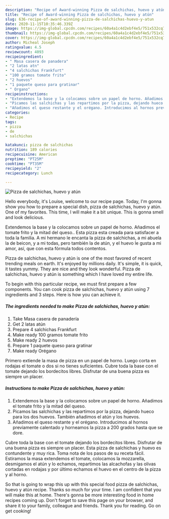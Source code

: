 ```yaml
---
description: "Recipe of Award-winning Pizza de salchichas, huevo y atún"
title: "Recipe of Award-winning Pizza de salchichas, huevo y atún"
slug: 636-recipe-of-award-winning-pizza-de-salchichas-huevo-y-atun
date: 2020-11-15T10:35:46.339Z
image: https://img-global.cpcdn.com/recipes/60a4a1c4d2ebf4e5/751x532cq70/pizza-de-salchichas-huevo-y-atun-foto-principal.jpg
thumbnail: https://img-global.cpcdn.com/recipes/60a4a1c4d2ebf4e5/751x532cq70/pizza-de-salchichas-huevo-y-atun-foto-principal.jpg
cover: https://img-global.cpcdn.com/recipes/60a4a1c4d2ebf4e5/751x532cq70/pizza-de-salchichas-huevo-y-atun-foto-principal.jpg
author: Micheal Joseph
ratingvalue: 4.5
reviewcount: 4093
recipeingredient:
- " Masa casera de panadera"
- "2 latas atn"
- "4 salchichas Frankfurt"
- "100 gramos tomate frito"
- "2 huevos"
- "1 paquete queso para gratinar"
- " Organo"
recipeinstructions:
- "Extendemos la base y la colocamos sobre un papel de horno. Añadimos el tomate frito y la mitad del queso."
- "Picamos las salchichas y las repartimos por la pizza, dejando hueco para los dos huevos. También añadimos el atún y los huevos."
- "Añadimos el queso restante y el orégano. Introducimos al hornos previamente calentado y horneamos la pizza a 200 grados hasta que se dore."
categories:
- Recipe
tags:
- pizza
- de
- salchichas

katakunci: pizza de salchichas 
nutrition: 189 calories
recipecuisine: American
preptime: "PT25M"
cooktime: "PT35M"
recipeyield: "2"
recipecategory: Lunch

---
```



![Pizza de salchichas, huevo y atún](https://img-global.cpcdn.com/recipes/60a4a1c4d2ebf4e5/751x532cq70/pizza-de-salchichas-huevo-y-atun-foto-principal.jpg)

Hello everybody, it's Louise, welcome to our recipe page. Today, I'm gonna show you how to prepare a special dish, pizza de salchichas, huevo y atún. One of my favorites. This time, I will make it a bit unique. This is gonna smell and look delicious.

Extendemos la base y la colocamos sobre un papel de horno. Añadimos el tomate frito y la mitad del queso.. Esta pizza esta creada para satisfacer a toda la familia. A mi hermano le encanta la pizza de salchichas, a mi abuela la de beicon, y a mi todas, pero también la de atún, y el huevo le gusta a mi amor, así, que con esta fórmula todos contentos.

Pizza de salchichas, huevo y atún is one of the most favored of recent trending meals on earth. It's enjoyed by millions daily. It's simple, it is quick, it tastes yummy. They are nice and they look wonderful. Pizza de salchichas, huevo y atún is something which I have loved my entire life.


To begin with this particular recipe, we must first prepare a few components. You can cook pizza de salchichas, huevo y atún using 7 ingredients and 3 steps. Here is how you can achieve it.

<!--inarticleads1-->

##### The ingredients needed to make Pizza de salchichas, huevo y atún:

1. Take  Masa casera de panadería
1. Get 2 latas atún
1. Prepare 4 salchichas Frankfurt
1. Make ready 100 gramos tomate frito
1. Make ready 2 huevos
1. Prepare 1 paquete queso para gratinar
1. Make ready  Orégano


Primero extiende la masa de pizza en un papel de horno. Luego corta en rodajas el tomate o dos si no tienes suficientes. Cubre toda la base con el tomate dejando los bordecitos libres. Disfrutar de una buena pizza es siempre un placer. 

<!--inarticleads2-->

##### Instructions to make Pizza de salchichas, huevo y atún:

1. Extendemos la base y la colocamos sobre un papel de horno. Añadimos el tomate frito y la mitad del queso.
1. Picamos las salchichas y las repartimos por la pizza, dejando hueco para los dos huevos. También añadimos el atún y los huevos.
1. Añadimos el queso restante y el orégano. Introducimos al hornos previamente calentado y horneamos la pizza a 200 grados hasta que se dore.


Cubre toda la base con el tomate dejando los bordecitos libres. Disfrutar de una buena pizza es siempre un placer. Esta pizza de salchichas y huevo es contundente y muy rica. Toma nota de los pasos de su receta fácil. Estiramos la masa extendemos el tomate, colocamos la mozzarella, desmigamos el atún y lo echamos, repartimos las alcachofas y las olivas cortadas en rodajas y por último echamos el huevo en el centro de la pizza y al horno. 

So that is going to wrap this up with this special food pizza de salchichas, huevo y atún recipe. Thanks so much for your time. I am confident that you will make this at home. There's gonna be more interesting food in home recipes coming up. Don't forget to save this page on your browser, and share it to your family, colleague and friends. Thank you for reading. Go on get cooking!
